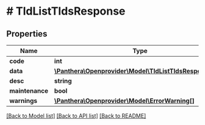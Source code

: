 # # TldListTldsResponse

## Properties

Name | Type | Description | Notes
------------ | ------------- | ------------- | -------------
**code** | **int** |  | [optional]
**data** | [**\Panthera\Openprovider\Model\TldListTldsResponseData**](TldListTldsResponseData.md) |  | [optional]
**desc** | **string** |  | [optional]
**maintenance** | **bool** |  | [optional]
**warnings** | [**\Panthera\Openprovider\Model\ErrorWarning[]**](ErrorWarning.md) |  | [optional]

[[Back to Model list]](../../README.md#models) [[Back to API list]](../../README.md#endpoints) [[Back to README]](../../README.md)
